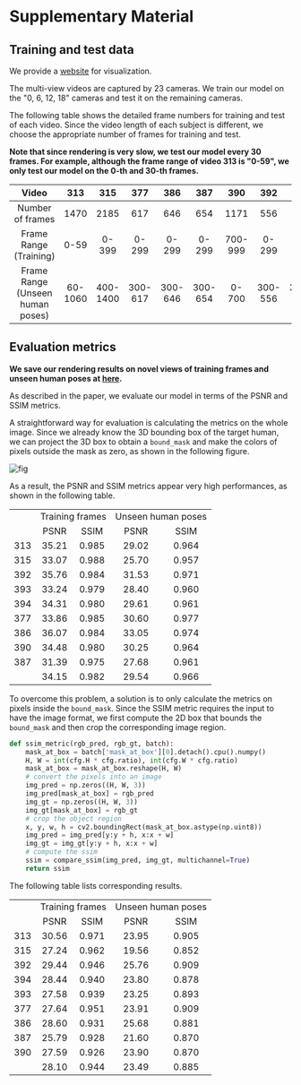 # Supplementary Material

## Training and test data

We provide a [website](https://zju3dv.github.io/zju_mocap/) for visualization. 

The multi-view videos are captured by 23 cameras. We train our model on the "0, 6, 12, 18" cameras and test it on the remaining cameras.

The following table shows the detailed frame numbers for training and test of each video. Since the video length of each subject is different, we choose the appropriate number of frames for training and test. 

**Note that since rendering is very slow, we test our model every 30 frames. For example, although the frame range of video 313 is "0-59", we only test our model on the 0-th and 30-th frames.**

| Video   |  313  |  315  |  377  |  386  |  387  |  390  |  392  |  393  |  394  | 
| :-----: | :---: | :---: | :---: | :---: | :---: | :---: | :---: | :---: | :---: |
| Number of frames  | 1470  | 2185  | 617   |  646  | 654   | 1171  | 556   | 658   | 859   |
| Frame Range (Training) | 0-59    |  0-399  |  0-299  |  0-299  |  0-299  |  700-999  |  0-299  |  0-299  |  0-299  |
| Frame Range (Unseen human poses)  | 60-1060    |  400-1400  |  300-617  |  300-646  |  300-654  |  0-700  |  300-556  |  300-658  |  300-859  |

## Evaluation metrics

**We save our rendering results on novel views of training frames and unseen human poses at [here](https://zjueducn-my.sharepoint.com/:u:/g/personal/pengsida_zju_edu_cn/Ea3VOUy204VAiVJ-V-OGd9YBxdhbtfpS-U6icD_rDq0mUQ?e=cAcylK).**

As described in the paper, we evaluate our model in terms of the PSNR and SSIM metrics.

A straightforward way for evaluation is calculating the metrics on the whole image. Since we already know the 3D bounding box of the target human, we can project the 3D box to obtain a `bound_mask` and make the colors of pixels outside the mask as zero, as shown in the following figure.

![fig](https://zju3dv.github.io/neuralbody/images/bound_mask.png)

As a result, the PSNR and SSIM metrics appear very high performances, as shown in the following table.

<table style="text-align: center">
   <tr>
      <td></td>
      <td colspan="2">Training frames</td>
      <td colspan="2">Unseen human poses</td>
   </tr>
   <tr>
      <td></td>
      <td>PSNR</td>
      <td>SSIM</td>
      <td>PSNR</td>
      <td>SSIM</td>
   </tr>
   <tr>
      <td>313</td>
      <td>35.21 </td>
      <td>0.985 </td>
      <td>29.02 </td>
      <td>0.964 </td>
   </tr>
   <tr>
      <td>315</td>
      <td>33.07 </td>
      <td>0.988 </td>
      <td>25.70 </td>
      <td>0.957 </td>
   </tr>
   <tr>
      <td>392</td>
      <td>35.76 </td>
      <td>0.984 </td>
      <td>31.53 </td>
      <td>0.971 </td>
   </tr>
   <tr>
      <td>393</td>
      <td>33.24 </td>
      <td>0.979 </td>
      <td>28.40 </td>
      <td>0.960 </td>
   </tr>
   <tr>
      <td>394</td>
      <td>34.31 </td>
      <td>0.980 </td>
      <td>29.61 </td>
      <td>0.961 </td>
   </tr>
   <tr>
      <td>377</td>
      <td>33.86 </td>
      <td>0.985 </td>
      <td>30.60 </td>
      <td>0.977 </td>
   </tr>
   <tr>
      <td>386</td>
      <td>36.07 </td>
      <td>0.984 </td>
      <td>33.05 </td>
      <td>0.974 </td>
   </tr>
   <tr>
      <td>390</td>
      <td>34.48 </td>
      <td>0.980 </td>
      <td>30.25 </td>
      <td>0.964 </td>
   </tr>
   <tr>
      <td>387</td>
      <td>31.39 </td>
      <td>0.975 </td>
      <td>27.68 </td>
      <td>0.961 </td>
   </tr>
   <tr>
      <td></td>
      <td>34.15 </td>
      <td>0.982 </td>
      <td>29.54 </td>
      <td>0.966 </td>
   </tr>
</table>

To overcome this problem, a solution is to only calculate the metrics on pixels inside the `bound_mask`. Since the SSIM metric requires the input to have the image format, we first compute the 2D box that bounds the `bound_mask` and then crop the corresponding image region. 

```python
def ssim_metric(rgb_pred, rgb_gt, batch):
    mask_at_box = batch['mask_at_box'][0].detach().cpu().numpy()
    H, W = int(cfg.H * cfg.ratio), int(cfg.W * cfg.ratio)
    mask_at_box = mask_at_box.reshape(H, W)
    # convert the pixels into an image
    img_pred = np.zeros((H, W, 3))
    img_pred[mask_at_box] = rgb_pred
    img_gt = np.zeros((H, W, 3))
    img_gt[mask_at_box] = rgb_gt
    # crop the object region
    x, y, w, h = cv2.boundingRect(mask_at_box.astype(np.uint8))
    img_pred = img_pred[y:y + h, x:x + w]
    img_gt = img_gt[y:y + h, x:x + w]
    # compute the ssim
    ssim = compare_ssim(img_pred, img_gt, multichannel=True)
    return ssim
```


The following table lists corresponding results.

<table style="text-align: center">
   <tr>
      <td></td>
      <td colspan="2">Training frames</td>
      <td colspan="2">Unseen human poses</td>
   </tr>
   <tr>
      <td></td>
      <td>PSNR</td>
      <td>SSIM</td>
      <td>PSNR</td>
      <td>SSIM</td>
   </tr>
   <tr>
      <td>313</td>
      <td>30.56 </td>
      <td>0.971 </td>
      <td>23.95 </td>
      <td>0.905 </td>
   </tr>
   <tr>
      <td>315</td>
      <td>27.24 </td>
      <td>0.962 </td>
      <td>19.56 </td>
      <td>0.852 </td>
   </tr>
   <tr>
      <td>392</td>
      <td>29.44 </td>
      <td>0.946 </td>
      <td>25.76 </td>
      <td>0.909 </td>
   </tr>
   <tr>
      <td>394</td>
      <td>28.44 </td>
      <td>0.940 </td>
      <td>23.80 </td>
      <td>0.878 </td>
   </tr>
   <tr>
      <td>393</td>
      <td>27.58 </td>
      <td>0.939 </td>
      <td>23.25 </td>
      <td>0.893 </td>
   </tr>
   <tr>
      <td>377</td>
      <td>27.64 </td>
      <td>0.951 </td>
      <td>23.91 </td>
      <td>0.909 </td>
   </tr>
   <tr>
      <td>386</td>
      <td>28.60 </td>
      <td>0.931 </td>
      <td>25.68 </td>
      <td>0.881 </td>
   </tr>
   <tr>
      <td>387</td>
      <td>25.79 </td>
      <td>0.928 </td>
      <td>21.60 </td>
      <td>0.870 </td>
   </tr>
   <tr>
      <td>390</td>
      <td>27.59 </td>
      <td>0.926 </td>
      <td>23.90 </td>
      <td>0.870 </td>
   </tr>
   <tr>
      <td></td>
      <td>28.10 </td>
      <td>0.944 </td>
      <td>23.49 </td>
      <td>0.885 </td>
   </tr>
</table>
